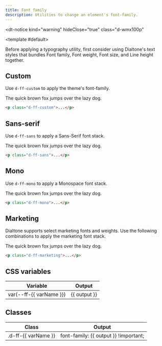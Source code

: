 ```yaml
---
title: Font family
description: Utilities to change an element's font-family.
---
```


<dt-notice
  kind="warning"
  hideClose="true"
  class="d-wmx100p"
>
  <template #default>
    <p class="d-body--md-compact">Before applying a typography utility, first consider using <router-link class="d-fw-semibold d-link d-link--muted" to="/design/typography/">Dialtone's text styles</router-link> that bundles Font family, Font weight, Font size, and Line height together.</p>
  </template>
</dt-notice>

## Custom

Use `d-ff-custom` to apply the theme's font-family.

<code-well-header class="d-d-flex d-jc-center d-fd-column d-p24 d-bgc-black-200 d-w100p d-hmn102" custom>
  <p class="d-fs-300 d-ff-custom">The quick brown fox jumps over the lazy dog.</p>
</code-well-header>

```html
<p class="d-ff-custom">...</p>
```

## Sans-serif

Use `d-ff-sans` to apply a Sans-Serif font stack.

<code-well-header class="d-d-flex d-jc-center d-fd-column d-p24 d-bgc-black-200 d-w100p d-hmn102" custom>
  <p class="d-fs-300 d-ff-sans">The quick brown fox jumps over the lazy dog.</p>
</code-well-header>

```html
<p class="d-ff-sans">...</p>
```

## Mono

Use `d-ff-mono` to apply a Monospace font stack.

<code-well-header class="d-d-flex d-jc-center d-fd-column d-p24 d-bgc-black-200 d-w100p d-hmn102" custom>
  <p class="d-fs-300 d-ff-mono">The quick brown fox jumps over the lazy dog.</p>
</code-well-header>

```html
<p class="d-ff-mono">...</p>
```

## Marketing

Dialtone supports select marketing fonts and weights. Use the following combinations to apply the marketing font stack.

<code-well-header class="d-d-flex d-jc-center d-fd-column d-p24 d-bgc-black-200 d-w100p d-hmn102" custom>
  <p class="d-fs-300 d-ff-marketing">The quick brown fox jumps over the lazy dog.</p>
</code-well-header>

```html
<p class="d-ff-marketing">...</p>
```

<script setup>
  import { fontFamily } from '@data/type.json';
</script>

## CSS variables

<table class="d-table dialtone-doc-table">
  <thead>
    <tr>
      <th scope="col" class="d-w40p">Variable</th>
      <th scope="col">Output</th>
    </tr>
  </thead>
  <tbody>
    <tr v-for="{ var: varName, output } in fontFamily.slice(0, -1)">
      <td class="d-code--sm d-fc-purple-400">var(--ff-{{ varName }})</td>
      <td class="d-code--sm">{{ output }}</td>
    </tr>
  </tbody>
</table>

## Classes

<table class="d-table dialtone-doc-table">
  <thead>
    <tr>
      <th scope="col" class="d-w40p">Class</th>
      <th scope="col">Output</th>
    </tr>
  </thead>
  <tbody>
    <tr v-for="{ var: varName, output } in fontFamily">
      <td class="d-code--sm d-fc-purple-400">.d-ff-{{ varName }}</td>
      <td class="d-code--sm">font-family: {{ output }} !important;</td>
    </tr>
  </tbody>
</table>
